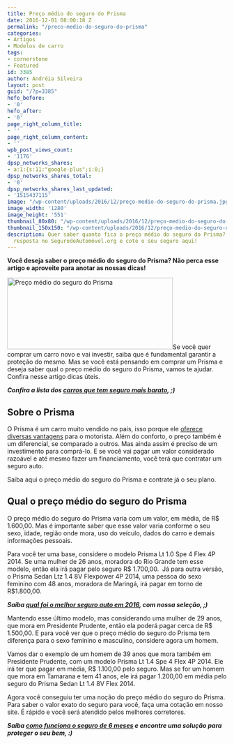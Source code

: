 ```yaml
---
title: Preço médio do seguro do Prisma
date: 2016-12-01 08:00:18 Z
permalink: "/preco-medio-do-seguro-do-prisma"
categories:
- Artigos
- Modelos de carro
tags:
- cornerstone
- Featured
id: 3385
author: Andréia Silveira
layout: post
guid: "/?p=3385"
hefo_before:
- '0'
hefo_after:
- '0'
page_right_column_title:
- ''
page_right_column_content:
- ''
wpb_post_views_count:
- '1176'
dpsp_networks_shares:
- a:1:{s:11:"google-plus";i:0;}
dpsp_networks_shares_total:
- '0'
dpsp_networks_shares_last_updated:
- '1515437115'
image: "/wp-content/uploads/2016/12/preço-medio-do-seguro-do-prisma.jpg"
image_width: '1280'
image_height: '551'
thumbnail_80x80: "/wp-content/uploads/2016/12/preço-medio-do-seguro-do-prisma-80x80.jpg"
thumbnail_150x150: "/wp-content/uploads/2016/12/preço-medio-do-seguro-do-prisma-150x150.jpg"
description: Quer saber quanto fica o preço médio do seguro do Prisma? Encontre a
  resposta no SegurodeAutomóvel.org e cote o seu seguro aqui!
---
```


**Você deseja saber o preço médio do seguro do Prisma? Não perca esse artigo e aproveite para anotar as nossas dicas!**

[<img class="alignleft wp-image-3386" title="Preço médio do seguro do Prisma" src="/wp-content/uploads/2016/12/preço-medio-do-seguro-do-prisma-300x129.jpg" alt="Preço médio do seguro do Prisma" width="380" height="164" />](/wp-content/uploads/2016/12/preço-medio-do-seguro-do-prisma.jpg)Se você quer comprar um carro novo e vai investir, saiba que é fundamental garantir a proteção do mesmo. Mas se você está pensando em comprar um Prisma e deseja saber qual o preço médio do seguro do Prisma, vamos te ajudar. Confira nesse artigo dicas úteis.

**_Confira a lista dos <a href="/8-carros-com-seguro-mais-barato" target="_blank">carros que tem seguro mais barato</a>, ;)_**

## Sobre o Prisma

O Prisma é um carro muito vendido no país, isso porque ele <a href="http://www.icarros.com.br/chevrolet/prisma/opinioes" target="_blank">oferece diversas vantagens</a> para o motorista. Além do conforto, o preço também é um diferencial, se comparado a outros. Mas ainda assim é preciso de um investimento para comprá-lo. E se você vai pagar um valor considerado razoável e até mesmo fazer um financiamento, você terá que contratar um seguro auto.

Saiba aqui o preço médio do seguro do Prisma e contrate já o seu plano.

## Qual o preço médio do seguro do Prisma

O preço médio do seguro do Prisma varia com um valor, em média, de R$ 1.600,00. Mas é importante saber que esse valor varia conforme o seu sexo, idade, região onde mora, uso do veículo, dados do carro e demais informações pessoais.

Para você ter uma base, considere o modelo Prisma Lt 1.0 Spe 4 Flex 4P 2014. Se uma mulher de 26 anos, moradora do Rio Grande tem esse modelo, então ela irá pagar pelo seguro R$ 1.700,00.  Já para outra versão, o Prisma Sedan Ltz 1.4 8V Flexpower 4P 2014, uma pessoa do sexo feminino com 48 anos, moradora de Maringá, irá pagar em torno de R$1.800,00.

**_Saiba <a href="/o-melhor-seguro-auto-em-2016" target="_blank">qual foi o melhor seguro auto em 2016</a>, com nossa seleção, ;)_**

Mantendo esse último modelo, mas considerando uma mulher de 29 anos, que mora em Presidente Prudente, então ela poderá pagar cerca de R$ 1.500,00. E para você ver que o preço médio do seguro do Prisma tem diferença para o sexo feminino e masculino, considere agora um homem.

Vamos dar o exemplo de um homem de 39 anos que mora também em Presidente Prudente, com um modelo Prisma Lt 1.4 Spe 4 Flex 4P 2014. Ele irá ter que pagar em média, R$ 1.100,00 pelo seguro. Mas se for um homem que mora em Tamarana e tem 41 anos, ele irá pagar 1.200,00 em média pelo seguro do Prisma Sedan Lt 1.4 8V Flex 2014.

Agora você conseguiu ter uma noção do preço médio do seguro do Prisma. Para saber o valor exato do seguro para você, faça uma cotação em nosso site. É rápido e você será atendido pelos melhores corretores.

**_Saiba <a href="/seguro-auto-de-6-meses-e-solucao" target="_blank">como funciona o seguro de 6 meses</a> e encontre uma solução para proteger o seu bem, :)_**